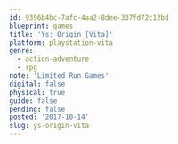 ```yaml
---
id: 9396b4bc-7afc-4aa2-8dee-337fd72c12bd
blueprint: games
title: 'Ys: Origin [Vita]'
platform: playstation-vita
genre:
  - action-adventure
  - rpg
note: 'Limited Run Games'
digital: false
physical: true
guide: false
pending: false
posted: '2017-10-14'
slug: ys-origin-vita
---
```

